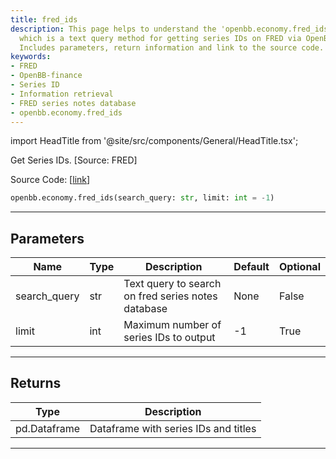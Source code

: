 ```yaml
---
title: fred_ids
description: This page helps to understand the 'openbb.economy.fred_ids' function,
  which is a text query method for getting series IDs on FRED via OpenBB-finance.
  Includes parameters, return information and link to the source code.
keywords:
- FRED
- OpenBB-finance
- Series ID
- Information retrieval
- FRED series notes database
- openbb.economy.fred_ids
---
```


import HeadTitle from '@site/src/components/General/HeadTitle.tsx';

<HeadTitle title="economy.fred_ids - Reference | OpenBB SDK Docs" />

Get Series IDs. [Source: FRED]

Source Code: [[link](https://github.com/OpenBB-finance/OpenBBTerminal/tree/main/openbb_terminal/economy/fred_model.py#L126)]

```python
openbb.economy.fred_ids(search_query: str, limit: int = -1)
```

---

## Parameters

| Name | Type | Description | Default | Optional |
| ---- | ---- | ----------- | ------- | -------- |
| search_query | str | Text query to search on fred series notes database | None | False |
| limit | int | Maximum number of series IDs to output | -1 | True |


---

## Returns

| Type | Description |
| ---- | ----------- |
| pd.Dataframe | Dataframe with series IDs and titles |
---
